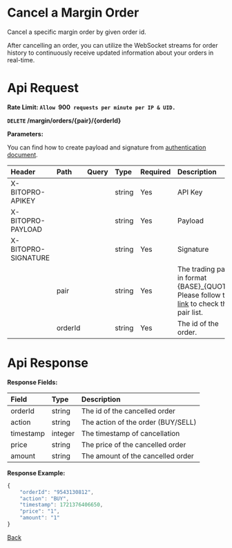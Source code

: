 # Cancel a Margin Order

Cancel a specific margin order by given order id.

> 
After cancelling an order, you can utilize the WebSocket streams for order history to continuously receive updated information about your orders in real-time.

# Api Request
**Rate Limit: `Allow `900` requests per minute per IP & UID.`**

**`DELETE` /margin/orders/{pair}/{orderId}**

**Parameters:**

You can find how to create payload and signature from [authentication document](../../../README.md#api-security-protocol).

| Header              | Path    | Query | Type   | Required | Description                                                                                                               | Default | Range | Example    |
| :------------------ | :------ | :---- | :----- | :------- | :------------------------------------------------------------------------------------------------------------------------ | :------ | :---- | :--------- |
| X-BITOPRO-APIKEY    |         |       | string | Yes      | API Key                                                                                              |         |       |            |
| X-BITOPRO-PAYLOAD   |         |       | string | Yes      | Payload                                                                                              |         |       |            |
| X-BITOPRO-SIGNATURE |         |       | string | Yes      | Signature                                                                                          |         |       |            |
|                     | pair    |       | string | Yes      | The trading pair in format {BASE}_{QUOTE}, Please follow the [link](https://www.bitopro.com/fees) to check the pair list. |         |       | btc_usdt   |
|                     | orderId |       | string | Yes      | The id of the order.                                                                                                      |         |       | 9543130812 |

# Api Response

**Response Fields:**

| Field     | Type    | Description                      |
|:----------|:--------|:---------------------------------|
| orderId   | string  | The id of the cancelled order    |
| action    | string  | The action of the order (BUY/SELL) |
| timestamp | integer | The timestamp of cancellation    |
| price     | string  | The price of the cancelled order |
| amount    | string  | The amount of the cancelled order|

**Response Example:**

```javascript
{
    "orderId": "9543130812",
    "action": "BUY",
    "timestamp": 1721376406650,
    "price": "1",
    "amount": "1"
}
```
[Back](../summary.md)